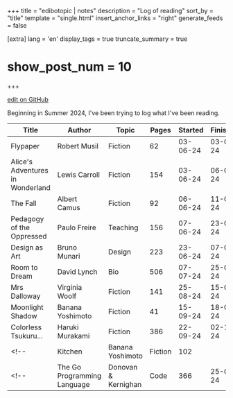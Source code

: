 +++
title = "edibotopic | notes"
description = "Log of reading"
sort_by = "title"
template = "single.html"
insert_anchor_links = "right"
generate_feeds = false

[extra]
lang = 'en'
display_tags = true
truncate_summary = true
# show_post_num = 10
+++

[edit on GitHub](https://github.com/edibotopic/edibotopic-website/edit/master/content/reading/_index.md) 

Beginning in Summer 2024, I've been trying to log what I've been reading.

| Title                            | Author                 | Topic       | Pages |  Started | Finished |
| -------------------------------- | ---------------------- | ----------- | ----- | -------- | -------- |
| Flypaper                         | Robert Musil           | Fiction     |    62 | 03-06-24 | 03-06-24 |
| Alice's Adventures in Wonderland | Lewis Carroll          | Fiction     |   154 | 03-06-24 | 06-06-24 |
| The Fall                         | Albert Camus           | Fiction     |    92 | 06-06-24 | 11-06-24 |
| Pedagogy of the Oppressed        | Paulo Freire           | Teaching    |   156 | 07-06-24 | 23-06-24 |
| Design as Art                    | Bruno Munari           | Design      |   223 | 23-06-24 | 07-07-24 |
| Room to Dream                    | David Lynch            | Bio         |   506 | 07-07-24 | 25-08-24 |
| Mrs Dalloway                     | Virginia Woolf         | Fiction     |   141 | 25-08-24 | 15-09-24 |
| Moonlight Shadow                 | Banana Yoshimoto       | Fiction     |   41  | 15-09-24 | 18-09-24 |
| Colorless Tsukuru...             | Haruki Murakami        | Fiction     |   386 | 22-09-24 | 02-11-24 |
<!-- | Kitchen                          | Banana Yoshimoto       | Fiction     |   102 |          |          | -->
<!-- | The Go Programming Language      | Donovan & Kernighan    | Code        |   366 | 25-08-24 |          | -->
